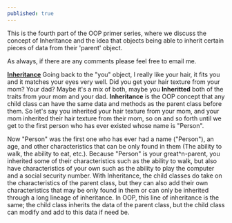 ```yaml
---
published: true 
---
```


This is the fourth part of the OOP primer series, where we discuss the concept of Inheritance and the idea that objects being able to inherit certain pieces of data from their 'parent' object.

As always, if there are any comments please feel free to email me. 


**<u>Inheritance</u>**
Going back to the "you" object, I really like your hair, it fits you and
it matches your eyes very well. Did you get your hair texture from your
mom? Your dad? Maybe it's a mix of both, maybe you **Inheritted** both
of the traits from your mom and your dad. **Inheritance** is the OOP
concept that any child class can have the same data and methods as the
parent class before them. So let's say you inherited your hair texture
from your mom, and your mom inherited their hair texture from their mom,
so on and so forth until we get to the first person who has ever existed
whose name is "Person".

Now "Person" was the first one who has ever had a name ("Person"), an
age, and other characteristics that can be only found in them (The
ability to walk, the ability to eat, etc.). Because "Person" is your
great\^n-parent, you inherited some of their characteristics such as the
ability to walk, but also have characteristics of your own such as the
ability to play the computer and a social security number. With
Inheritance, the child classes do take on the characteristics of the
parent class, but they can also add their own characteristics that may
be only found in them or can only be inherited through a long lineage of
inheritance. In OOP, this line of inheritance is the same; the child
class inherits the data of the parent class, but the child class can
modify and add to this data if need be.


